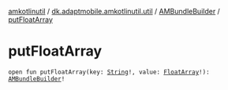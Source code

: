 [amkotlinutil](../../index.md) / [dk.adaptmobile.amkotlinutil.util](../index.md) / [AMBundleBuilder](index.md) / [putFloatArray](put-float-array.md)

# putFloatArray

`open fun putFloatArray(key: `[`String`](https://kotlinlang.org/api/latest/jvm/stdlib/kotlin/-string/index.html)`!, value: `[`FloatArray`](https://kotlinlang.org/api/latest/jvm/stdlib/kotlin/-float-array/index.html)`!): `[`AMBundleBuilder`](index.md)`!`